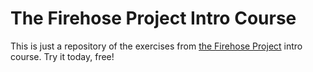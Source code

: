 # The Firehose Project Intro Course

This is just a repository of the exercises from [the Firehose Project](http://www.thefirehoseproject.com/) intro course.  Try it today, free!
